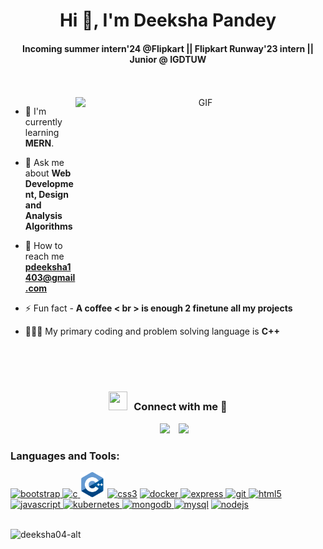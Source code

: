 <h1 align="center">Hi 👋, I'm Deeksha Pandey</h1>

<h4 align="center">Incoming summer intern'24 @Flipkart || Flipkart Runway'23 intern || Junior @ IGDTUW</h4>
<br><br>

<!--<img align="right" width="400" src="https://in.pinterest.com/pin/784822672535142521/">-->

<a target="_blank" align="center">
  <img align="right" top="500" height="300" width="400" alt="GIF" src="https://media.giphy.com/media/SWoSkN6DxTszqIKEqv/giphy.gif">
</a>

- 🌱 I'm currently learning **MERN**.

- 💬 Ask me about **Web Development, Design and Analysis Algorithms**

- 📧 How to reach me **pdeeksha1403@gmail.com**

- ⚡ Fun fact - <b> A coffee &lt; br󠀾 &gt; is enough 2 finetune all my projects</b>
  
- 👩🏻‍💻 My primary coding and problem solving language is **C++**

<br>
<br>
<br>
<h3 align="center" > <img src="https://media.giphy.com/media/iY8CRBdQXODJSCERIr/giphy.gif" width="30" height="30" style="margin-right: 10px;">Connect with me 🤝 </h3>
<div align="center"  class="icons-social" style="margin-left: 10px;">
        <a style="margin-left: 10px;"  target="_blank" href="https://www.linkedin.com/in/deeksha-pandey-4aa959239/">
			<img src="https://img.icons8.com/doodle/40/000000/linkedin--v2.png"></a>
        <a style="margin-left: 10px;" target="_blank" href="https://github.com/deeksha04-alt">
		<img src="https://img.icons8.com/doodle/40/000000/github--v1.png"></a>
</div>


<h3 align="left">Languages and Tools:</h3>
<p>
  <a href="https://getbootstrap.com" target="_blank" rel="noreferrer">
            <img src="https://cdn.jsdelivr.net/gh/devicons/devicon/icons/bootstrap/bootstrap-original.svg" alt="bootstrap" width="40" height="40"/> </a> 
  <a href="https://www.cprogramming.com/" target="_blank" rel="noreferrer"> 
    <img src="https://cdn.jsdelivr.net/gh/devicons/devicon/icons/c/c-original.svg" alt="c" width="40" height="40"> </a> 
  <a href="https://www.w3schools.com/cpp/" target="_blank" rel="noreferrer"> 
    <img src="https://raw.githubusercontent.com/devicons/devicon/master/icons/cplusplus/cplusplus-original.svg" alt="cplusplus" width="40" height="40"></a> 
  <a href="https://www.w3schools.com/css/" target="_blank" rel="noreferrer"> 
            <img src="https://cdn.jsdelivr.net/gh/devicons/devicon/icons/css3/css3-original.svg" alt="css3" width="40" height="40"></a>
  <a href="https://www.docker.com/" target="_blank" rel="noreferrer"> 
            <img src="https://cdn.jsdelivr.net/gh/devicons/devicon/icons/docker/docker-plain.svg" alt="docker" width="40" height="40"/> </a>
  <a href="https://expressjs.com" target="_blank" rel="noreferrer"> 
            <img src="https://cdn.jsdelivr.net/gh/devicons/devicon/icons/express/express-original.svg" alt="express" width="40" height="40"/> </a>
  <a href="https://git-scm.com/" target="_blank" rel="noreferrer"> 
            <img src="https://cdn.jsdelivr.net/gh/devicons/devicon/icons/github/github-original.svg" alt="git" width="40" height="40"/> </a>
  <a href="https://www.w3.org/html/" target="_blank" rel="noreferrer">
            <img src="https://cdn.jsdelivr.net/gh/devicons/devicon/icons/html5/html5-original.svg"  alt="html5" width="40" height="40"/> </a>
  <a href="https://developer.mozilla.org/en-US/docs/Web/JavaScript" target="_blank" rel="noreferrer">     
            <img src="https://cdn.jsdelivr.net/gh/devicons/devicon/icons/javascript/javascript-plain.svg"alt="javascript" width="40" height="40"/> </a> 
  <a href="https://kubernetes.io" target="_blank" rel="noreferrer"> 
    <img src="https://cdn.jsdelivr.net/gh/devicons/devicon/icons/kubernetes/kubernetes-plain.svg" alt="kubernetes" width="40" height="40"/> </a>
  <a href="https://www.mongodb.com/" target="_blank" rel="noreferrer"> 
            <img src="https://cdn.jsdelivr.net/gh/devicons/devicon/icons/mongodb/mongodb-original-wordmark.svg" alt="mongodb" width="40" height="40"> </a>
  <a href="https://www.mysql.com/" target="_blank" rel="noreferrer">
            <img src="https://cdn.jsdelivr.net/gh/devicons/devicon/icons/mysql/mysql-plain.svg"  alt="mysql" width="40" height="40"></a> 
  <a href="https://nodejs.org" target="_blank" rel="noreferrer">
            <img src="https://cdn.jsdelivr.net/gh/devicons/devicon/icons/nodejs/nodejs-original-wordmark.svg" alt="nodejs" width="40" height="40"> </a> 
  </p>
  <br>

<div>
<img align="left" src="https://github-readme-stats.vercel.app/api/top-langs?username=deeksha04-alt&show_icons=true&locale=en&layout=compact" alt="deeksha04-alt" height="200px">
</div>

